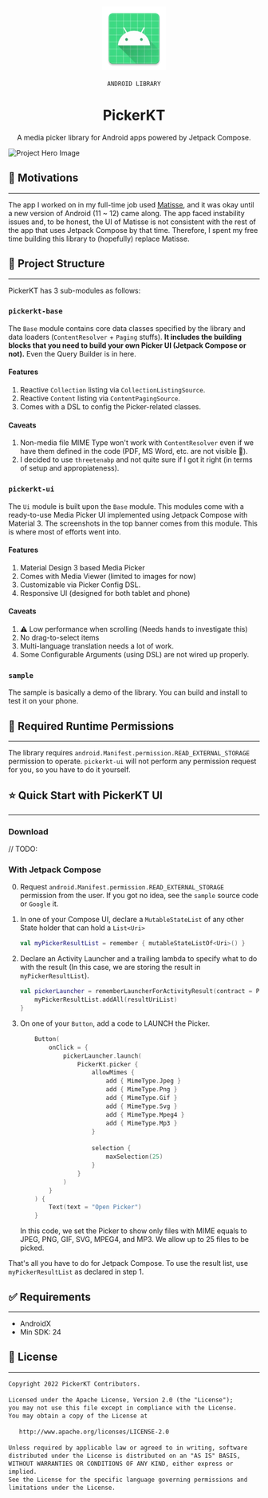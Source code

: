 
<div align="center">

<img width="128" height="128" src="./sample/src/main/res/mipmap-xxxhdpi/ic_launcher.webp" alt="logo">

<span>

`ANDROID LIBRARY`

</span>

# PickerKT

<p>A media picker library for Android apps powered by Jetpack Compose.</p>
</div>

![Project Hero Image](/previews/pj_hero_img.png)

## 🚩 Motivations
---
The app I worked on in my full-time job used [Matisse](https://github.com/zhihu/Matisse), and it was okay until a new version of Android (11 ~ 12) came along. The app faced instability issues and, to be honest, the UI of Matisse is not consistent with the rest of the app that uses Jetpack Compose by that time. Therefore, I spent my free time building this library to (hopefully) replace Matisse.


## 🎀 Project Structure
---
PickerKT has 3 sub-modules as follows:

### `pickerkt-base`
The `Base` module contains core data classes specified by the library and data loaders (`ContentResolver` + `Paging` stuffs). **It includes the building blocks that you need to build your own Picker UI (Jetpack Compose or not).** Even the Query Builder is in here.

#### Features
1. Reactive `Collection` listing via `CollectionListingSource`.
2. Reactive `Content` listing via `ContentPagingSource`.
3. Comes with a DSL to config the Picker-related classes.

#### Caveats
1. Non-media file MIME Type won't work with `ContentResolver` even if we have them defined in the code (PDF, MS Word, etc. are not visible 🥲).
2. I decided to use `threetenabp` and not quite sure if I got it right (in terms of setup and appropiateness).

### `pickerkt-ui`
The `Ui` module is built upon the `Base` module. This modules come with a ready-to-use Media Picker UI implemented using Jetpack Compose with Material 3. The screenshots in the top banner comes from this module. This is where most of efforts went into.

#### Features
1. Material Design 3 based Media Picker
2. Comes with Media Viewer (limited to images for now)
3. Customizable via Picker Config DSL.
4. Responsive UI (designed for both tablet and phone)

#### Caveats
1. ⚠️ Low performance when scrolling (Needs hands to investigate this)
2. No drag-to-select items
3. Multi-language translation needs a lot of work.
4. Some Configurable Arguments (using DSL) are not wired up properly.

### `sample`
The sample is basically a demo of the library. You can build and install to test it on your phone.


## 🔐 Required Runtime Permissions
---
The library requires `android.Manifest.permission.READ_EXTERNAL_STORAGE` permission to operate. `pickerkt-ui` will not perform any permission request for you, so you have to do it yourself.


## ⭐ Quick Start with PickerKT UI
---

### Download
// TODO:

### With Jetpack Compose
0. Request `android.Manifest.permission.READ_EXTERNAL_STORAGE` permission from the user. If you got no idea, see the `sample` source code or `Google` it.
1. In one of your Compose UI, declare a `MutableStateList` of any other State holder that can hold a `List<Uri>`
    ```kotlin
    val myPickerResultList = remember { mutableStateListOf<Uri>() }
    ```
2. Declare an Activity Launcher and a trailing lambda to specify what to do with the result (In this case, we are storing the result in `myPickerResultList`).
    ```kotlin
    val pickerLauncher = rememberLauncherForActivityResult(contract = PickerKtActivityResult()) { resultUriList ->
        myPickerResultList.addAll(resultUriList)
    }
    ```
3. On one of your `Button`, add a code to LAUNCH the Picker.
    ```kotlin
        Button(
            onClick = {
                pickerLauncher.launch(
                    PickerKt.picker {
                        allowMimes {
                            add { MimeType.Jpeg }
                            add { MimeType.Png }
                            add { MimeType.Gif }
                            add { MimeType.Svg }
                            add { MimeType.Mpeg4 }
                            add { MimeType.Mp3 }
                        }

                        selection {
                            maxSelection(25)
                        }
                    }
                )
            }
        ) {
            Text(text = "Open Picker")
        }
    ```

    In this code, we set the Picker to show only files with MIME equals to JPEG, PNG, GIF, SVG, MPEG4, and MP3. We allow up to 25 files to be picked.

That's all you have to do for Jetpack Compose. To use the result list, use `myPickerResultList` as declared in step 1.

## ✅ Requirements
---
- AndroidX
- Min SDK: 24

## 📃 License
---
    Copyright 2022 PickerKT Contributors.

    Licensed under the Apache License, Version 2.0 (the "License");
    you may not use this file except in compliance with the License.
    You may obtain a copy of the License at

       http://www.apache.org/licenses/LICENSE-2.0

    Unless required by applicable law or agreed to in writing, software
    distributed under the License is distributed on an "AS IS" BASIS,
    WITHOUT WARRANTIES OR CONDITIONS OF ANY KIND, either express or implied.
    See the License for the specific language governing permissions and
    limitations under the License.
